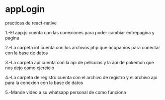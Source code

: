 # appLogin
practicas de react-native

1.-El app.js cuenta con las conexiones para poder cambiar entrepagina y pagina

2.-La carpeta iot cuenta con los archivos.php que ocupamos para conectar con la base de datos

3.-La carpeta api cuenta con la api de peliculas y la api de pokemon que nos dejo como ejercicio

4.-La carpeta de registro cuenta con el archivo de registro y el archivo api para la conexion con la base de datos

5.-Mande video a su whatsapp personal de como funciona

